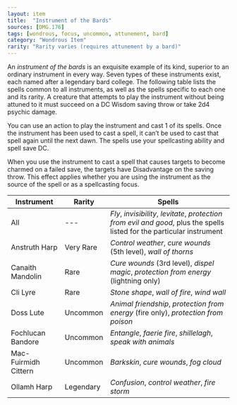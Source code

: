 ```yaml
---
layout: item
title:  "Instrument of the Bards"
sources: [DMG.176]
tags: [wondrous, focus, uncommon, attunement, bard]
category: "Wondrous Item"
rarity: "Rarity varies (requires attunement by a bard)"
---
```


An *instrument of the bards* is an exquisite example of its kind, superior to an ordinary instrument in every way. Seven types of these instruments exist, each named after a legendary bard college. The following table lists the spells common to all instruments, as well as the spells specific to each one and its rarity. A creature that attempts to play the instrument without being attuned to it must succeed on a DC Wisdom saving throw or take 2d4 psychic damage.

You can use an action to play the instrument and cast 1 of its spells. Once the instrument has been used to cast a spell, it can’t be used to cast that spell again until the next dawn. The spells use your spellcasting ability and spell save DC.

When you use the instrument to cast a spell that causes targets to become charmed on a failed save, the targets have Disadvantage on the saving throw. This effect applies whether you are using the instrument as the source of the spell or as a spellcasting focus.

Instrument	        | Rarity	| Spells
---                 | ---       | ---
All                 | ---      | *Fly*, *invisibility*, *levitate*, *protection from evil and good*, plus the spells listed for the particular instrument
Anstruth Harp       | Very Rare | *Control weather*, *cure wounds* (5th level), *wall of thorns*
Canaith Mandolin	| Rare	    | *Cure wounds* (3rd level), *dispel magic*, *protection from energy* (lightning only)
Cli Lyre            | Rare	    | *Stone shape*, *wall of fire*, *wind wall*
Doss Lute	        | Uncommon	| *Animal friendship*, *protection from energy* (fire only), *protection from poison*
Fochlucan Bandore	| Uncommon	| *Entangle*, *faerie fire*, *shillelagh*, *speak with animals*
Mac-Fuirmidh Cittern| Uncommon	| *Barkskin*, *cure wounds*, *fog cloud*
Ollamh Harp	        | Legendary | *Confusion*, *control weather*, *fire storm*